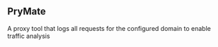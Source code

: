 ## PryMate

A proxy tool that logs all requests for the configured domain to enable traffic analysis